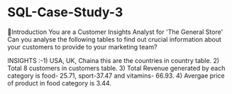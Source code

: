 # SQL-Case-Study-3

🔸Introduction You are a Customer Insights Analyst for 'The General Store' Can you analyse the 
  following tables to find out crucial information about your customers to provide to your marketing team?

  INSIGHTS :-1) USA, UK, Chaina this are the countries in country table.
             2) Total 8 customers in customers table.
             3) Total Revenue generated by each category is food- 25.71, sport-37.47 and vitamins- 66.93.
             4) Avergae price of product in food category is 3.44.
  

